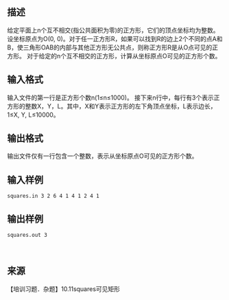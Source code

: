 ## 描述

给定平面上n个互不相交(指公共面积为零)的正方形，它们的顶点坐标均为整数。设坐标原点为O(0, 0)。对于任一正方形R，如果可以找到R的边上2个不同的点A和B，使三角形OAB的内部与其他正方形无公共点，则称正方形R是从O点可见的正方形。 对于给定的n个互不相交的正方形，计算从坐标原点O可见的正方形个数。 

## 输入格式

输入文件的第一行是正方形个数n(1≤n≤1000)。 接下来n行中，每行有3个表示正方形的整数X，Y，L。其中，X和Y表示正方形的左下角顶点坐标，L表示边长，1≤X, Y, L≤10000。 

## 输出格式

输出文件仅有一行包含一个整数，表示从坐标原点O可见的正方形个数。

## 输入样例

```plaintext
squares.in 3 2 6 4 1 4 1 2 4 1 
```

## 输出样例

```plaintext
squares.out 3 
```



 

## 来源

【培训习题．杂题】10.11squares可见矩形

